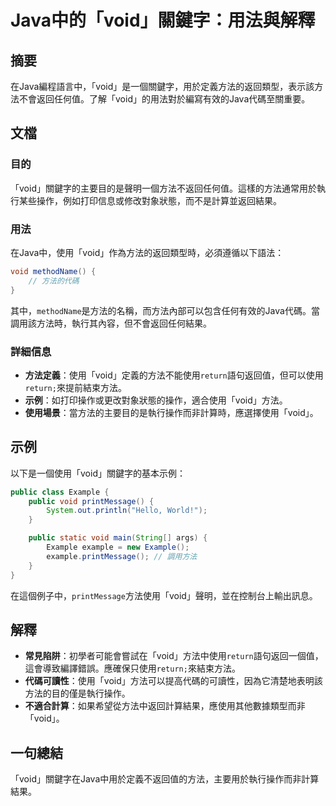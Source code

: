 <!--
Meta Description: # Java中的「void」關鍵字：用法與解釋 ## 摘要 在Java編程語言中，「void」是一個關鍵字，用於定義方法的返回類型，表示該方法不會返回任何值。了解「void」的用法對於編寫有效的Java代碼至關重要。 ## 文檔 ### 目的 「void」關鍵字的主要目的是聲明一個方法不返回任何值。...
Meta Keywords: void, example, return, public, printmessage
-->

# Java中的「void」關鍵字：用法與解釋

## 摘要
在Java編程語言中，「void」是一個關鍵字，用於定義方法的返回類型，表示該方法不會返回任何值。了解「void」的用法對於編寫有效的Java代碼至關重要。

## 文檔
### 目的
「void」關鍵字的主要目的是聲明一個方法不返回任何值。這樣的方法通常用於執行某些操作，例如打印信息或修改對象狀態，而不是計算並返回結果。

### 用法
在Java中，使用「void」作為方法的返回類型時，必須遵循以下語法：

```java
void methodName() {
    // 方法的代碼
}
```

其中，`methodName`是方法的名稱，而方法內部可以包含任何有效的Java代碼。當調用該方法時，執行其內容，但不會返回任何結果。

### 詳細信息
- **方法定義**：使用「void」定義的方法不能使用`return`語句返回值，但可以使用`return;`來提前結束方法。
- **示例**：如打印操作或更改對象狀態的操作，適合使用「void」方法。
- **使用場景**：當方法的主要目的是執行操作而非計算時，應選擇使用「void」。

## 示例
以下是一個使用「void」關鍵字的基本示例：

```java
public class Example {
    public void printMessage() {
        System.out.println("Hello, World!");
    }

    public static void main(String[] args) {
        Example example = new Example();
        example.printMessage(); // 調用方法
    }
}
```

在這個例子中，`printMessage`方法使用「void」聲明，並在控制台上輸出訊息。

## 解釋
- **常見陷阱**：初學者可能會嘗試在「void」方法中使用`return`語句返回一個值，這會導致編譯錯誤。應確保只使用`return;`來結束方法。
- **代碼可讀性**：使用「void」方法可以提高代碼的可讀性，因為它清楚地表明該方法的目的僅是執行操作。
- **不適合計算**：如果希望從方法中返回計算結果，應使用其他數據類型而非「void」。

## 一句總結
「void」關鍵字在Java中用於定義不返回值的方法，主要用於執行操作而非計算結果。